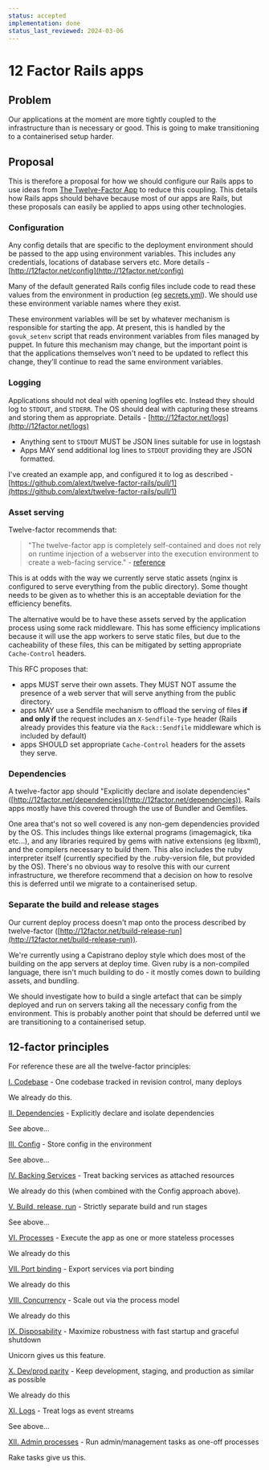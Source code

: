 ```yaml
---
status: accepted
implementation: done
status_last_reviewed: 2024-03-06
---
```


# 12 Factor Rails apps

## Problem

Our applications at the moment are more tightly coupled to the infrastructure than is necessary or good. This is going to make transitioning to a containerised setup harder.

## Proposal

This is therefore a proposal for how we should configure our Rails apps to use ideas from [The Twelve-Factor App](http://12factor.net/) to reduce this coupling. This details how Rails apps should behave because most of our apps are Rails, but these proposals can easily be applied to apps using other technologies.

### Configuration

Any config details that are specific to the deployment environment should be passed to the app using environment variables. This includes any credentials, locations of database servers etc. More details - [http://12factor.net/config](http://12factor.net/config)

Many of the default generated Rails config files include code to read these values from the environment in production (eg [secrets.yml](https://github.com/rails/rails/blob/4-2-stable/railties/lib/rails/generators/rails/app/templates/config/secrets.yml)). We should use these environment variable names where they exist.

These environment variables will be set by whatever mechanism is responsible for starting the app. At present, this is handled by the `govuk_setenv` script that reads environment variables from files managed by puppet. In future this mechanism may change, but the important point is that the applications themselves won't need to be updated to reflect this change, they'll continue to read the same environment variables.

### Logging

Applications should not deal with opening logfiles etc. Instead they should log to `STDOUT`, and `STDERR`. The OS should deal with capturing these streams and storing them as appropriate. Details - [http://12factor.net/logs](http://12factor.net/logs)

- Anything sent to `STDOUT` MUST be JSON lines suitable for use in logstash
- Apps MAY send additional log lines to `STDOUT` providing they are JSON formatted.

I've created an example app, and configured it to log as described - [https://github.com/alext/twelve-factor-rails/pull/1](https://github.com/alext/twelve-factor-rails/pull/1)

### Asset serving

Twelve-factor recommends that:

> "The twelve-factor app is completely self-contained and does not rely on runtime injection of a webserver into the execution environment to create a web-facing service." - [reference](http://12factor.net/port-binding)

This is at odds with the way we currently serve static assets (nginx is configured to serve everything from the public directory). Some thought needs to be given as to whether this is an acceptable deviation for the efficiency benefits.

The alternative would be to have these assets served by the application process using some rack middleware.  This has some efficiency implications because it will use the app workers to serve static files, but due to the cacheability of these files, this can be mitigated by setting appropriate `Cache-Control` headers.

This RFC proposes that:

- apps MUST serve their own assets. They MUST NOT assume the presence of a web server that will serve anything from the public directory.
- apps MAY use a Sendfile mechanism to offload the serving of files **if and only if** the request includes an `X-Sendfile-Type` header (Rails already provides this feature via the `Rack::Sendfile` middleware which is included by default)
- apps SHOULD set appropriate `Cache-Control` headers for the assets they serve.

### Dependencies

A twelve-factor app should "Explicitly declare and isolate dependencies" ([http://12factor.net/dependencies](http://12factor.net/dependencies)). Rails apps mostly have this covered through the use of Bundler and Gemfiles.

One area that's not so well covered is any non-gem dependencies provided by the OS. This includes things like external programs (imagemagick, tika etc...), and any libraries required by gems with native extensions (eg libxml), and the compilers necessary to build them. This also includes the ruby interpreter itself (currently specified by the .ruby-version file, but provided by the OS). There's no obvious way to resolve this with our current infrastructure, we therefore recommend that a decision on how to resolve this is deferred until we migrate to a containerised setup.

### Separate the build and release stages

Our current deploy process doesn't map onto the process described by twelve-factor ([http://12factor.net/build-release-run](http://12factor.net/build-release-run)).

We're currently using a Capistrano deploy style which does most of the building on the app servers at deploy time. Given ruby is a non-compiled language, there isn't much building to do - it mostly comes down to building assets, and bundling.

We should investigate how to build a single artefact that can be simply deployed and run on servers taking all the necessary config from the environment.  This is probably another point that should be deferred until we are transitioning to a containerised setup.

## 12-factor principles

For reference these are all the twelve-factor principles:

[I. Codebase](http://12factor.net/codebase) - One codebase tracked in revision control, many deploys

We already do this.

[II. Dependencies](http://12factor.net/dependencies) - Explicitly declare and isolate dependencies

See above...

[III. Config](http://12factor.net/config) - Store config in the environment

See above...

[IV. Backing Services](http://12factor.net/backing-services) - Treat backing services as attached resources

We already do this (when combined with the Config approach above).

[V. Build, release, run](http://12factor.net/build-release-run) - Strictly separate build and run stages

See above...

[VI. Processes](http://12factor.net/processes) - Execute the app as one or more stateless processes

We already do this

[VII. Port binding](http://12factor.net/port-binding) - Export services via port binding

We already do this

[VIII. Concurrency](http://12factor.net/concurrency) - Scale out via the process model

We already do this

[IX. Disposability](http://12factor.net/disposability) - Maximize robustness with fast startup and graceful shutdown

Unicorn gives us this feature.

[X. Dev/prod parity](http://12factor.net/dev-prod-parity) - Keep development, staging, and production as similar as possible

We already do this

[XI. Logs](http://12factor.net/logs) - Treat logs as event streams

See above...

[XII. Admin processes](http://12factor.net/admin-processes) - Run admin/management tasks as one-off processes

Rake tasks give us this.
